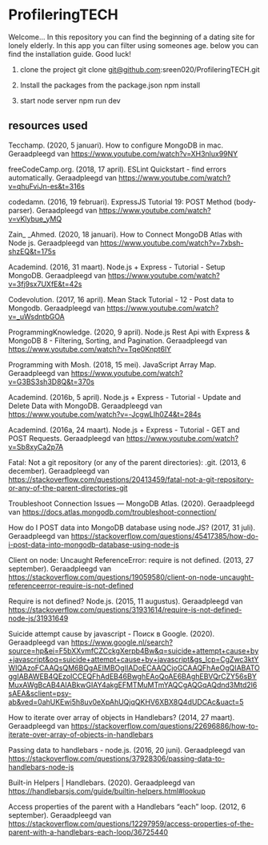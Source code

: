 # ProfileringTECH

Welcome... In this repository you can find the beginning of a dating site for lonely elderly. In this app you can filter using someones age. below you can find the installation guide. Good luck! 

1. clone the project
git clone git@github.com:sreen020/ProfileringTECH.git

2. Install the packages from the package.json
npm install

3. start node server
npm run dev

## resources used

Tecchamp. (2020, 5 januari). How to configure MongoDB in mac. Geraadpleegd van https://www.youtube.com/watch?v=XH3nlux99NY

freeCodeCamp.org. (2018, 17 april). ESLint Quickstart - find errors automatically. Geraadpleegd van https://www.youtube.com/watch?v=qhuFviJn-es&t=316s

codedamn. (2016, 19 februari). ExpressJS Tutorial 19: POST Method (body-parser). Geraadpleegd van https://www.youtube.com/watch?v=vKlybue_yMQ

Zain_ _Ahmed. (2020, 18 januari). How to Connect MongoDB Atlas with Node js. Geraadpleegd van https://www.youtube.com/watch?v=7xbsh-shzEQ&t=175s

Academind. (2016, 31 maart). Node.js + Express - Tutorial - Setup MongoDB. Geraadpleegd van https://www.youtube.com/watch?v=3fj9sx7UXfE&t=42s

Codevolution. (2017, 16 april). Mean Stack Tutorial - 12 - Post data to Mongodb. Geraadpleegd van https://www.youtube.com/watch?v=_uWsdntbGOA

ProgrammingKnowledge. (2020, 9 april). Node.js Rest Api with Express & MongoDB 8 - Filtering, Sorting, and Pagination. Geraadpleegd van https://www.youtube.com/watch?v=Tqe0Knpt6lY

Programming with Mosh. (2018, 15 mei). JavaScript Array Map. Geraadpleegd van https://www.youtube.com/watch?v=G3BS3sh3D8Q&t=370s

Academind. (2016b, 5 april). Node.js + Express - Tutorial - Update and Delete Data with MongoDB. Geraadpleegd van https://www.youtube.com/watch?v=-JcgwLIh0Z4&t=284s

Academind. (2016a, 24 maart). Node.js + Express - Tutorial - GET and POST Requests. Geraadpleegd van https://www.youtube.com/watch?v=Sb8xyCa2p7A

Fatal: Not a git repository (or any of the parent directories): .git. (2013, 6 december). Geraadpleegd van https://stackoverflow.com/questions/20413459/fatal-not-a-git-repository-or-any-of-the-parent-directories-git

Troubleshoot Connection Issues — MongoDB Atlas. (2020). Geraadpleegd van https://docs.atlas.mongodb.com/troubleshoot-connection/

How do I POST data into MongoDB database using node.JS? (2017, 31 juli). Geraadpleegd van https://stackoverflow.com/questions/45417385/how-do-i-post-data-into-mongodb-database-using-node-js

Client on node: Uncaught ReferenceError: require is not defined. (2013, 27 september). Geraadpleegd van https://stackoverflow.com/questions/19059580/client-on-node-uncaught-referenceerror-require-is-not-defined

Require is not defined? Node.js. (2015, 11 augustus). Geraadpleegd van https://stackoverflow.com/questions/31931614/require-is-not-defined-node-js/31931649

Suicide attempt cause by javascript - Поиск в Google. (2020). Geraadpleegd van https://www.google.nl/search?source=hp&ei=F5bXXvmfCZCckgXerpb4Bw&q=suicide+attempt+cause+by+javascript&oq=suicide+attempt+cause+by+javascript&gs_lcp=CgZwc3ktYWIQAzoFCAAQsQM6BQgAEIMBOgIIADoECAAQCjoGCAAQFhAeOgQIABATOggIABAWEB4QEzoICCEQFhAdEB46BwghEAoQoAE6BAghEBVQrCZY56sBYMuxAWgBcAB4AIABkwGIAY4akgEFMTMuMTmYAQCgAQGqAQdnd3Mtd2l6sAEA&sclient=psy-ab&ved=0ahUKEwi5h8uv0eXpAhUQjqQKHV6XBX8Q4dUDCAc&uact=5

How to iterate over array of objects in Handlebars? (2014, 27 maart). Geraadpleegd van https://stackoverflow.com/questions/22696886/how-to-iterate-over-array-of-objects-in-handlebars

Passing data to handlebars - node.js. (2016, 20 juni). Geraadpleegd van https://stackoverflow.com/questions/37928306/passing-data-to-handlebars-node-js

Built-in Helpers | Handlebars. (2020). Geraadpleegd van https://handlebarsjs.com/guide/builtin-helpers.html#lookup

Access properties of the parent with a Handlebars “each” loop. (2012, 6 september). Geraadpleegd van https://stackoverflow.com/questions/12297959/access-properties-of-the-parent-with-a-handlebars-each-loop/36725440


